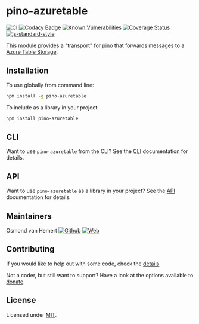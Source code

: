 # pino-azuretable

[![CI](https://github.com/ovhemert/pino-azuretable/workflows/CI/badge.svg)](https://github.com/ovhemert/pino-azuretable/actions)
[![Codacy Badge](https://api.codacy.com/project/badge/Grade/320db90115f545959ec94170976848a8)](https://www.codacy.com/app/ovhemert/pino-azuretable?utm_source=github.com&amp;utm_medium=referral&amp;utm_content=ovhemert/pino-azuretable&amp;utm_campaign=Badge_Grade)
[![Known Vulnerabilities](https://snyk.io/test/npm/pino-azuretable/badge.svg)](https://snyk.io/test/npm/pino-azuretable)
[![Coverage Status](https://coveralls.io/repos/github/ovhemert/pino-azuretable/badge.svg?branch=master)](https://coveralls.io/github/ovhemert/pino-azuretable?branch=master)
[![js-standard-style](https://img.shields.io/badge/code%20style-standard-brightgreen.svg?style=flat)](http://standardjs.com/)

This module provides a "transport" for [pino][pino] that forwards messages to a [Azure Table Storage][azuretable].

## Installation

To use globally from command line:

```bash
npm install -g pino-azuretable
```

To include as a library in your project:

```bash
npm install pino-azuretable
```

## CLI

Want to use `pino-azuretable` from the CLI?
See the [CLI](./docs/CLI.md) documentation for details.

## API

Want to use `pino-azuretable` as a library in your project?
See the [API](./docs/API.md) documentation for details.

## Maintainers

Osmond van Hemert
[![Github](https://img.shields.io/badge/-website.svg?style=social&logoColor=333&logo=github)](https://github.com/ovhemert)
[![Web](https://img.shields.io/badge/-website.svg?style=social&logoColor=333&logo=nextdoor)](https://ovhemert.dev)

## Contributing

If you would like to help out with some code, check the [details](./docs/CONTRIBUTING.md).

Not a coder, but still want to support? Have a look at the options available to [donate](https://ovhemert.dev/donate).

## License

Licensed under [MIT](./LICENSE).

[pino]: https://www.npmjs.com/package/pino
[azuretable]: https://azure.microsoft.com/en-us/services/storage/tables/
